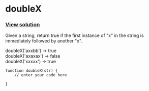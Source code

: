 # doubleX
### [View solution](solution/)  

Given a string, return true if the first instance of "x" in the string is immediately followed by another "x".

doubleX('axxbb') → true  
doubleX('axaxax') → false  
doubleX('xxxxx') → true  

```
function doubleX(str) {
    // enter your code here

}
```
